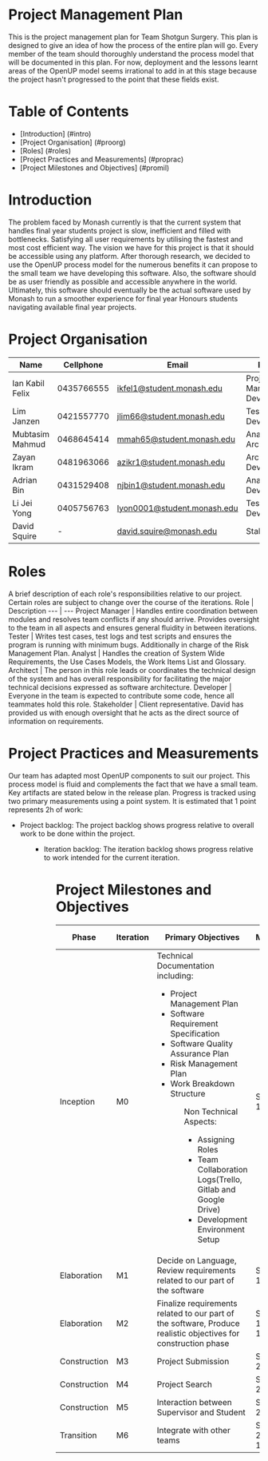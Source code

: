 # Project Management Plan
This is the project management plan for Team Shotgun Surgery. This plan is designed to give an idea of how the process of the entire plan will go. 
Every member of the team should thoroughly understand the process model that will be documented in this plan. For now, deployment and the lessons learnt
areas of the OpenUP model seems irrational to add in at this stage because the project hasn't progressed to the point that these fields exist.

# Table of Contents
- [Introduction] (#intro)
- [Project Organisation] (#proorg)
- [Roles] (#roles)
- [Project Practices and Measurements] (#proprac)
- [Project Milestones and Objectives] (#promil)

<a name="intro"></a>
# Introduction
The problem faced by Monash currently is that the current system that handles final year students project is slow, inefficient and filled with bottlenecks.
Satisfying all user requirements by utilising the fastest and most cost efficient way. The vision we have for this project is that it should be accessible 
using any platform. After thorough research, we decided to use the OpenUP process model for the numerous benefits it can propose to the small team we have
developing this software. Also, the software should be as user friendly as possible and accessible anywhere in the world. Ultimately, this software should
eventually be the actual software used by Monash to run a smoother experience for final year Honours students navigating available final year projects.

<a name="proorg"></a>
# Project Organisation
Name | Cellphone | Email | Roles
--- | --- | --- | ---
Ian Kabil Felix | 0435766555 | ikfel1@student.monash.edu | Project Manager, Developer
Lim Janzen | 0421557770 | jlim66@student.monash.edu | Tester, Developer
Mubtasim Mahmud | 0468645414 | mmah65@student.monash.edu | Analyst, Architect
Zayan Ikram | 0481963066 | azikr1@student.monash.edu | Architect, Developer
Adrian Bin | 0431529408 | njbin1@student.monash.edu | Analyst, Developer
Li Jei Yong | 0405756763 | lyon0001@student.monash.edu | Tester, Developer
David Squire | - | david.squire@monash.edu | Stakeholder

<a name="roles"></a>
# Roles
A brief description of each role's responsibilities relative to our project. Certain roles are subject to change over the course of the iterations.
Role | Description
--- | --- 
Project Manager | Handles entire coordination between modules and resolves team conflicts if any should arrive. Provides oversight to the team in all aspects and ensures general fluidity in between iterations. 
Tester | Writes test cases, test logs and test scripts and ensures the program is running with minimum bugs. Additionally in charge of the Risk Management Plan.
Analyst | Handles the creation of System Wide Requirements, the Use Cases Models, the Work Items List and Glossary.
Architect | The person in this role leads or coordinates the technical design of the system and has overall responsibility for facilitating the major technical decisions expressed as software architecture.
Developer | Everyone in the team is expected to contribute some code, hence all teammates hold this role.
Stakeholder | Client representative. David has provided us with enough oversight that he acts as the direct source of information on requirements.


<a name="proprac"></a>
# Project Practices and Measurements
Our team has adapted most OpenUP components to suit our project. This process model is fluid and complements the fact that we have a small team.
Key artifacts are stated below in the release plan.
Progress is tracked using two primary measurements using a point system. It is estimated that 1 point represents 2h of work:
<ul><li>Project backlog: The project backlog shows progress relative to overall work to be done within the project.</li><ul>
<ul><li>Iteration backlog: The iteration backlog shows progress relative to work intended for the current iteration.</li><ul>

<a name="promil"></a>
# Project Milestones and Objectives
Phase | Iteration | Primary Objectives | Milestone | Duration Estimate(weeks)
--- | --- | --- | --- | ---
Inception | M0 | Technical Documentation including: <ul><li>Project Management Plan</li><li>Software Requirement Specification</li><li>Software Quality Assurance Plan</li><li>Risk Management Plan</li><li>Work Breakdown Structure</li><ul> Non Technical Aspects:<ul><li>Assigning Roles</li><li>Team Collaboration Logs(Trello, Gitlab and Google Drive)</li><li>Development Environment Setup</li><ul>  | Semester 1, Week 6 | 6
Elaboration | M1 | Decide on Language, Review requirements related to our part of the software | Semester 1, Week 9 | 3
Elaboration | M2 | Finalize requirements related to our part of the software, Produce realistic objectives for construction phase | Semester 1, Week 12 | 3
Construction | M3 | Project Submission | Semester 2, Week 3 | 3
Construction | M4 | Project Search | Semester 2, Week 6 | 3
Construction | M5 | Interaction between Supervisor and Student | Semester 2, Week 9 | 3
Transition | M6 | Integrate with other teams | Semester 2, Week 12 | 3

